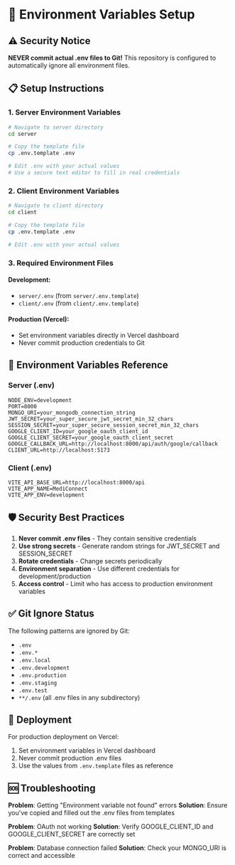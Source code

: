 # 🔐 Environment Variables Setup

## ⚠️ Security Notice
**NEVER commit actual .env files to Git!** This repository is configured to automatically ignore all environment files.

## 📋 Setup Instructions

### 1. Server Environment Variables
```bash
# Navigate to server directory
cd server

# Copy the template file
cp .env.template .env

# Edit .env with your actual values
# Use a secure text editor to fill in real credentials
```

### 2. Client Environment Variables
```bash
# Navigate to client directory  
cd client

# Copy the template file
cp .env.template .env

# Edit .env with your actual values
```

### 3. Required Environment Files

#### Development:
- `server/.env` (from `server/.env.template`)
- `client/.env` (from `client/.env.template`)

#### Production (Vercel):
- Set environment variables directly in Vercel dashboard
- Never commit production credentials to Git

## 🔧 Environment Variables Reference

### Server (.env)
```env
NODE_ENV=development
PORT=8000
MONGO_URI=your_mongodb_connection_string
JWT_SECRET=your_super_secure_jwt_secret_min_32_chars
SESSION_SECRET=your_super_secure_session_secret_min_32_chars
GOOGLE_CLIENT_ID=your_google_oauth_client_id
GOOGLE_CLIENT_SECRET=your_google_oauth_client_secret
GOOGLE_CALLBACK_URL=http://localhost:8000/api/auth/google/callback
CLIENT_URL=http://localhost:5173
```

### Client (.env)
```env
VITE_API_BASE_URL=http://localhost:8000/api
VITE_APP_NAME=MediConnect
VITE_APP_ENV=development
```

## 🛡️ Security Best Practices

1. **Never commit .env files** - They contain sensitive credentials
2. **Use strong secrets** - Generate random strings for JWT_SECRET and SESSION_SECRET
3. **Rotate credentials** - Change secrets periodically
4. **Environment separation** - Use different credentials for development/production
5. **Access control** - Limit who has access to production environment variables

## ✅ Git Ignore Status

The following patterns are ignored by Git:
- `.env`
- `.env.*`
- `.env.local`
- `.env.development`
- `.env.production`
- `.env.staging`
- `.env.test`
- `**/.env` (all .env files in any subdirectory)

## 🚀 Deployment

For production deployment on Vercel:
1. Set environment variables in Vercel dashboard
2. Never commit production .env files
3. Use the values from `.env.template` files as reference

## 🆘 Troubleshooting

**Problem**: Getting "Environment variable not found" errors
**Solution**: Ensure you've copied and filled out the .env files from templates

**Problem**: OAuth not working
**Solution**: Verify GOOGLE_CLIENT_ID and GOOGLE_CLIENT_SECRET are correctly set

**Problem**: Database connection failed
**Solution**: Check your MONGO_URI is correct and accessible
